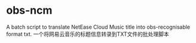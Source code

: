 # obs-ncm
A batch script to translate NetEase Cloud Music title into obs-recognisable format txt.
一个将网易云音乐的标题信息转录到TXT文件的批处理脚本
